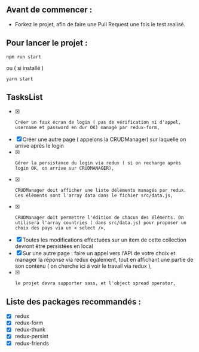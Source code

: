 ## Avant de commencer :

- Forkez le projet, afin de faire une Pull Request une fois le test realisé.

## Pour lancer le projet :

```
npm run start
```

ou ( si installé )

```
yarn start
```

## TasksList

- [x]     Créer un faux écran de login ( pas de vérification ni d'appel, username et password en dur OK) managé par redux-form,
- [x] Créer une autre page ( appelons la CRUDManager) sur laquelle on arrive après le login
- [x]     Gérer la persistance du login via redux ( si on recharge après login OK, on arrive sur CRUDMANAGER),
- [x]     CRUDManager doit afficher une liste déléments managés par redux. Ces éléments sont l'array data dans le fichier src/data.js,
- [x]     CRUDManager doit permettre l'édition de chacun des éléments. On utilisera l'array countries ( dans src/data.js) pour proposer un choix des pays via un < select />,
- [x] Toutes les modifications effectuées sur un item de cette collection devront être persistées en local
- [x] Sur une autre page : faire un appel vers l'API de votre choix et manager la réponse via redux également, tout en affichant une partie de son contenu ( on cherche ici à voir le travail via redux ),
- [x]     le projet devra supporter sass, et l'object spread operator,

## Liste des packages recommandés :

- [x] redux
- [x] redux-form
- [x] redux-thunk
- [x] redux-persist
- [x] redux-friends
